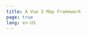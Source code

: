 ```yaml
---
title: A Vue 3 Map Framework
page: true
lang: en-US
---
```


<ClientOnly>
  <ParallaxHome />
</ClientOnly>
